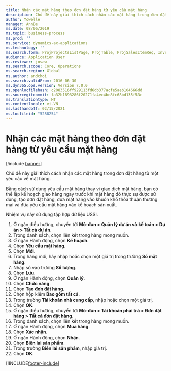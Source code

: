 ```yaml
---
title: Nhận các mặt hàng theo đơn đặt hàng từ yêu cầu mặt hàng
description: Chủ đề này giải thích cách nhận các mặt hàng trong đơn đặt hàng từ một yêu cầu về mặt hàng.
author: Yowelle
manager: AnnBe
ms.date: 08/06/2019
ms.topic: business-process
ms.prod: ''
ms.service: dynamics-ax-applications
ms.technology: ''
ms.search.form: ProjProjectsListPage, ProjTable, ProjSalesItemReq, InventItemIdLookupSimple, PurchCreateFromSalesOrder, VendAccountItemLookup, PurchTable, PurchEditLines
audience: Application User
ms.reviewer: josaw
ms.search.scope: Core, Operations
ms.search.region: Global
ms.author: andchoi
ms.search.validFrom: 2016-06-30
ms.dyn365.ops.version: Version 7.0.0
ms.openlocfilehash: c2083516ff929113fd6db377acfe5aeb104666dd
ms.sourcegitcommit: fa32b1893286f20271fa4ec4be8fc68bd135f53c
ms.translationtype: HT
ms.contentlocale: vi-VN
ms.lasthandoff: 02/15/2021
ms.locfileid: "5288254"
---
```

# <a name="receive-items-on-purchase-order-from-item-requirement"></a>Nhận các mặt hàng theo đơn đặt hàng từ yêu cầu mặt hàng

[!include [banner](../../includes/banner.md)]

Chủ đề này giải thích cách nhận các mặt hàng trong đơn đặt hàng từ một yêu cầu về mặt hàng.

Bằng cách sử dụng yêu cầu mặt hàng thay vì giao dịch mặt hàng, bạn có thể lập kế hoạch giao hàng ngay trước khi mặt hàng đó thực sự được sử dụng, tạo đơn đặt hàng, đưa mặt hàng vào khuôn khổ thỏa thuận thương mại và đưa yêu cầu mặt hàng vào kế hoạch sản xuất. 

Nhiệm vụ này sử dụng tập hợp dữ liệu USSI.

1. Ở ngăn điều hướng, chuyển tới **Mô-đun > Quản lý dự án và kế toán > Dự án > Tất cả dự án**.
2. Trong danh sách, chọn liên kết trong hàng mong muốn.
3. Ở ngăn Hành động, chọn **Kế hoạch**.
4. Chọn **Yêu cầu mặt hàng**.
5. Chọn **Mới**.
6. Trong hàng mới, hãy nhập hoặc chọn một giá trị trong trường **Số mặt hàng**.
7. Nhập số vào trường **Số lượng**.
8. Chọn **Lưu**.
9. Ở ngăn Hành động, chọn **Quản lý**.
10. Chọn **Chức năng**.
11. Chọn **Tạo đơn đặt hàng**.
12. Chọn hộp kiểm **Bao gồm tất cả**.
13. Trong trường **Tài khoản nhà cung cấp**, nhập hoặc chọn một giá trị.
14. Chọn **OK**.
15. Ở ngăn điều hướng, chuyển tới **Mô-đun > Tài khoản phải trả > Đơn đặt hàng > Tất cả đơn đặt hàng**.
16. Trong danh sách, chọn liên kết trong hàng mong muốn.
17. Ở ngăn Hành động, chọn **Mua hàng**.
18. Chọn **Xác nhận**.
19. Ở ngăn Hành động, chọn **Nhận**.
20. Chọn **Biên lai sản phẩm**.
21. Trong trường **Biên lai sản phẩm**, nhập giá trị.
22. Chọn **OK**.



[!INCLUDE[footer-include](../../includes/footer-banner.md)]